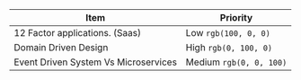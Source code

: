| Item | Priority |
|------|----------|
| 12 Factor applications. (Saas) | Low `rgb(100, 0, 0)` |
| Domain Driven Design |  High `rgb(0, 100, 0)` |
| Event Driven System Vs Microservices | Medium `rgb(0, 0, 100)` |
